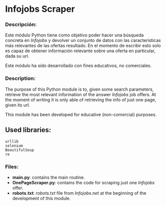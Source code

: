 # Infojobs Scraper

### Descripción: 

Este módulo Python tiene como objetivo poder hacer una búsqueda concreta en *Infojobs* 
y devolver un conjunto de datos con las características más relevantes de las ofertas resultado.
En el momento de escribir esto solo es capaz de obtener información relevante sobre una oferta en particular, 
dada su url.

Este módulo ha sido desarrollado con fines educativos,
no comerciales. 

### Description: 

The purpose of this Python module is to, 
given some search parameters, 
retrieve the most relevant information of the answer *Infojobs* job offers.
At the moment of writing it is only able of retrieving the info of just one page, 
given its url. 

This module has been developed for educative (non-comercial) purposes.

## Used libraries:

```
urllib
selenium
BeautifulSoup
re
```

### Files: 

+ **main.py**: contains the main routine. 
+ **OnePageScraper.py**: contains the code for scraping just one *Infojobs* offer. 
+ **robots.txt**: *robots.txt* file from *Infojobs.net* at the beginning of the development of this module.

### 